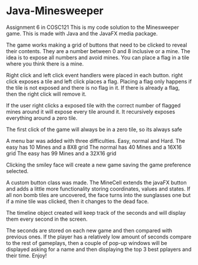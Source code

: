 # Java-Minesweeper
Assignment 6 in COSC121
This is my code solution to the Minesweeper game. This is made with Java and the JavaFX media package.

The game works making a grid of buttons that need to be clicked to reveal their contents.
They are a number between 0 and 8 inclusive or a mine.
The idea is to expose all numbers and avoid mines. 
You can place a flag in a tile where you think there is a mine.
  
Right click  and left click event handlers were placed in each button.
right click exposes a tile and left click places a flag.
Placing a flag only happens if the tile is not exposed and there is no flag in it. 
If there is already a flag, then the right click will remove it.
  
If the user right clicks a exposed tile with the correct number of flagged mines around it will expose every tile around it.
It recursively exposes everything around a zero tile.
  
The first click of the game will always be in a zero tile, so its always safe
  
A menu bar was added with three difficulties. Easy, normal and Hard. 
The easy has 10 Mines and a 8X8 grid
The normal has 40 Mines and a 16X16 grid
The easy has 99 Mines and a 32X16 grid
  
Clicking the smiley face will create a new game saving the game preference selected.

A custom button class was made. The MineCell extends the javaFX button and adds a little more functionality
storing coordinates, values and states.
If all non bomb tiles are uncovered, the face turns into the sunglasses one but if
a mine tile was clicked, then it changes to the dead face.	
 
The timeline object created will keep track of the seconds and will display them every second in the screen.
  
The seconds are stored on each new game and then compared with previous ones. 
If the player has a relatively low amount of seconds compare to the rest of gameplays, then a couple of pop-up windows will be displayed
asking for a name and then displaying the top 3 best pplayers and their time.
 Enjoy!
   
